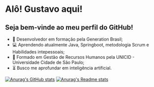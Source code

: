 # Alô! Gustavo aqui!

## Seja bem-vinde ao meu perfil do GitHub!

- :seedling: Desenvolvedor em formação pela Generation Brasil;
- :computer: Aprendendo atualmente Java, Springboot, metodologia Scrum e Habilidades intepessoais;
- :school: Formado em Gestão de Recursos Humanos pela UNICID - Universidade Cidade de São Paulo;
- :hourglass_flowing_sand:  Busco me aprofundar em inteligência artificial.

[![Anurag's GitHub stats](https://github-readme-stats.vercel.app/api?username=Gstv-web&layout=compact&show_icons=true&theme=dark)](https://github.com/anuraghazra/github-readme-stats)
[![Anurag's Readme stats](https://github-readme-stats.vercel.app/api/top-langs/?username=Gstv-web&layout=default&theme=dark&langs_count=7&card_width=520)](https://github.com/anuraghazra/github-readme-stats)